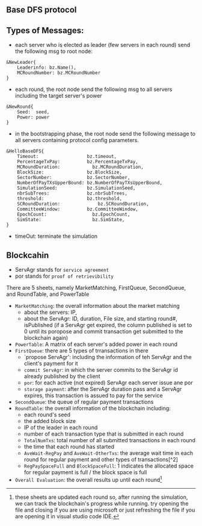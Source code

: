 ## Base DFS protocol ##


Types of Messages:
--------------------------------------------
- each server who is elected as leader (few servers in each round) send the following msg to root node: 
 ```
 &NewLeader{
	 Leaderinfo: bz.Name(), 
	 MCRoundNumber: bz.MCRoundNumber
 } 
 ```
- each round, the root node send the following msg to all servers including the target server's power
```
&NewRound{
	Seed:  seed, 
	Power: power
}
```
- in the bootstrapping phase, the root node send the following message to all servers containing protocol config parameters.
```	
&HelloBaseDFS{
	Timeout:                  bz.timeout,
	PercentageTxPay:          bz.PercentageTxPay,
	MCRoundDuration:            bz.MCRoundDuration,
	BlockSize:                bz.BlockSize,
	SectorNumber:             bz.SectorNumber,
	NumberOfPayTXsUpperBound: bz.NumberOfPayTXsUpperBound,
	SimulationSeed:			  bz.SimulationSeed,
	nbrSubTrees:			  bz.nbrSubTrees,
	threshold:				  bz.threshold,
	SCRoundDuration:			  bz.SCRoundDuration,
	CommitteeWindow:		  bz.CommitteeWindow,
	EpochCount:					bz.EpochCount,
	SimState:					bz.SimState,
}
```
- timeOut: terminate the simulation


## Blockcahin ##

- ServAgr stands for `service agreement`
- por stands for `proof of retrievibility`

There are 5 sheets, namely MarketMatching, FirstQueue, SecondQueue, and RoundTable, and PowerTable


- `MarketMatching`: the overall information about the market matching
    - about the servers: IP, 
    - about the ServAgr: ID, duration, File size, and starting round#, isPublished (if a ServAgr get expired, the column published is set to 0 until its poropose and commit transaction get submitted to the blockchain again)
- `PowerTable`: A matrix of each server's added power in each round
- `FirstQueue`: there are 5 types of trransactions in there
    - `propose ServAgr': including the information of teh ServAgr and the client's payment for it
    - `commit ServAgr`: in which the server commits to the ServAgr id already published by the client
    - `por`: for each active (not expired) ServAgr each server issue ane por
    - `storage payment`: after the ServAgr duration pass and a ServAgr expires, this transaction is assued to pay for the service
- `SecondQueue`: the queue of regular payment transactions
- `RoundTable`: the overall information of the blockchain including:
    - each round's seed
    - the added block size
    - IP of the leader in each round
    - number of each transaction type that is submitted in each round
    - `TotalNumTxs`: total number of all submitted transactions in each round
    - the time that each round has started
    - `AveWait-RegPay` and `AveWait-OtherTxs`: the average wait time in each round for regular payment and other types of transactions[^2]
    - `RegPaySpaceFull` and `BlockSpaceFull`: 1 indicates the allocated space for regular payment is full /  the block space is full
- `Overall Evaluation`: the overall results up until each round[^3]





<!--FootNote-->
[^3]: these sheets are updated each round so, after running the simulation, we can track the blockchain's progress while running. try opening the file and closing if you are using microsoft or just refreshing the file if you are opening it in visual studio code IDE.
<!--FootNote-->